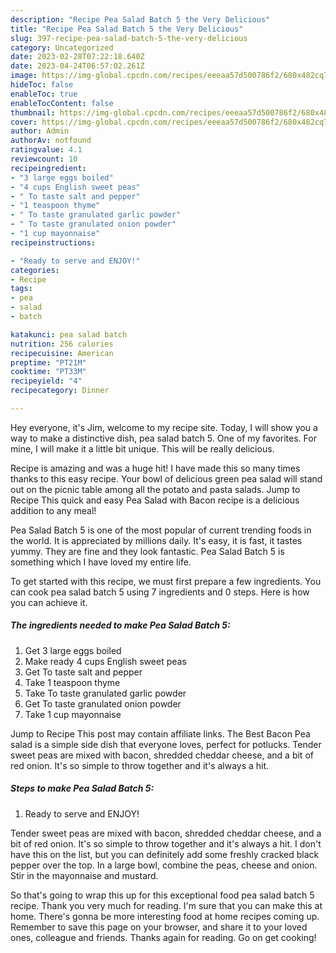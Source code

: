 ```yaml
---
description: "Recipe Pea Salad Batch 5 the Very Delicious"
title: "Recipe Pea Salad Batch 5 the Very Delicious"
slug: 397-recipe-pea-salad-batch-5-the-very-delicious
category: Uncategorized
date: 2023-02-28T07:22:18.640Z
date: 2023-04-24T06:57:02.261Z
image: https://img-global.cpcdn.com/recipes/eeeaa57d500786f2/680x482cq70/pea-salad-batch-5-recipe-main-photo.jpg
hideToc: false
enableToc: true
enableTocContent: false
thumbnail: https://img-global.cpcdn.com/recipes/eeeaa57d500786f2/680x482cq70/pea-salad-batch-5-recipe-main-photo.jpg
cover: https://img-global.cpcdn.com/recipes/eeeaa57d500786f2/680x482cq70/pea-salad-batch-5-recipe-main-photo.jpg
author: Admin
authorAv: notfound
ratingvalue: 4.1
reviewcount: 10
recipeingredient:
- "3 large eggs boiled"
- "4 cups English sweet peas"
- " To taste salt and pepper"
- "1 teaspoon thyme"
- " To taste granulated garlic powder"
- " To taste granulated onion powder"
- "1 cup mayonnaise"
recipeinstructions:

- "Ready to serve and ENJOY!"
categories:
- Recipe
tags:
- pea
- salad
- batch

katakunci: pea salad batch 
nutrition: 256 calories
recipecuisine: American
preptime: "PT21M"
cooktime: "PT33M"
recipeyield: "4"
recipecategory: Dinner

---
```



Hey everyone, it's Jim, welcome to my recipe site. Today, I will show you a way to make a distinctive dish, pea salad batch 5. One of my favorites. For mine, I will make it a little bit unique. This will be really delicious.

Recipe is amazing and was a huge hit! I have made this so many times thanks to this easy recipe. Your bowl of delicious green pea salad will stand out on the picnic table among all the potato and pasta salads. Jump to Recipe This quick and easy Pea Salad with Bacon recipe is a delicious addition to any meal!

Pea Salad Batch 5 is one of the most popular of current trending foods in the world. It is appreciated by millions daily. It's easy, it is fast, it tastes yummy. They are fine and they look fantastic. Pea Salad Batch 5 is something which I have loved my entire life.


To get started with this recipe, we must first prepare a few ingredients. You can cook pea salad batch 5 using 7 ingredients and 0 steps. Here is how you can achieve it.

<!--inarticleads1-->

##### The ingredients needed to make Pea Salad Batch 5:

1. Get 3 large eggs boiled
1. Make ready 4 cups English sweet peas
1. Get  To taste salt and pepper
1. Take 1 teaspoon thyme
1. Take  To taste granulated garlic powder
1. Get  To taste granulated onion powder
1. Take 1 cup mayonnaise


Jump to Recipe This post may contain affiliate links. The Best Bacon Pea salad is a simple side dish that everyone loves, perfect for potlucks. Tender sweet peas are mixed with bacon, shredded cheddar cheese, and a bit of red onion. It&#39;s so simple to throw together and it&#39;s always a hit. 

<!--inarticleads2-->

##### Steps to make Pea Salad Batch 5:


1. Ready to serve and ENJOY!

Tender sweet peas are mixed with bacon, shredded cheddar cheese, and a bit of red onion. It&#39;s so simple to throw together and it&#39;s always a hit. I don&#39;t have this on the list, but you can definitely add some freshly cracked black pepper over the top. In a large bowl, combine the peas, cheese and onion. Stir in the mayonnaise and mustard. 

So that's going to wrap this up for this exceptional food pea salad batch 5 recipe. Thank you very much for reading. I'm sure that you can make this at home. There's gonna be more interesting food at home recipes coming up. Remember to save this page on your browser, and share it to your loved ones, colleague and friends. Thanks again for reading. Go on get cooking!

